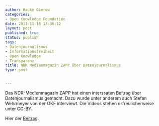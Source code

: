 ```yaml
---
author: Hauke Gierow
categories:
- Open Knowledge Foundation
date: 2011-11-18 13:36:12
layout: post
published: true
status: publish
tags:
- Datenjournalismus
- Informationsfreiheit
- Open Knowledge
- Transparenz
title: NDR Medienmagazin ZAPP über Datenjournalismus
type: post


---
```


Das NDR-Medienmagazin ZAPP hat einen interssaten Beitrag über Datenjournalismus gemacht. Dazu wurde unter anderem auch Stefan Wehrmeyer von der OKF interviewt. Die Videos stehen erfreulicherweise unter CC-BY.

Hier der [Beitrag](http://www.ndr.de/fernsehen/sendungen/zapp/internet/datenjournalismus105.html).